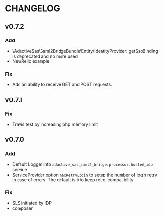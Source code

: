 # CHANGELOG

## v0.7.2

### Add
  - \AdactiveSas\Saml2BridgeBundle\Entity\IdentityProvider::getSsoBinding is deprecated and no more used
  - NewRelic example

### Fix
  - Add an ability to receive GET and POST requests.
  
## v0.7.1

### Fix
  - Travis test by increasing php memory limit

## v0.7.0

### Add
  - Default Logger into `adactive_sas_saml2_bridge.processor.hosted_idp` service
  - ServiceProvider option `maxRetryLogin` to setup the number of login retry in case of errors. The default is `0` to 
  keep retro-compatibility

### Fix
  - SLS initiated by IDP
  - composer 

